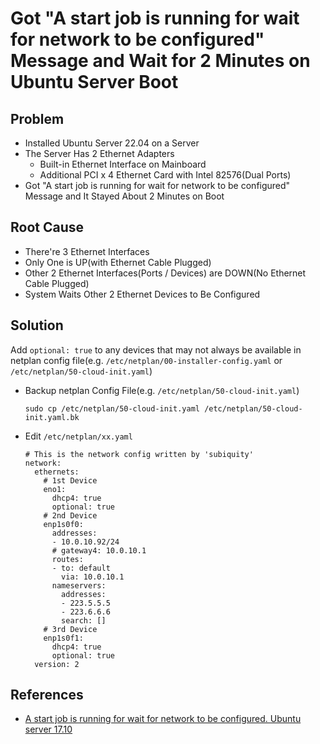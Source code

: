 # Got "A start job is running for wait for network to be configured" Message and Wait for 2 Minutes on Ubuntu Server Boot

## Problem
* Installed Ubuntu Server 22.04 on a Server
* The Server Has 2 Ethernet Adapters
  * Built-in Ethernet Interface on Mainboard
  * Additional PCI x 4 Ethernet Card with Intel 82576(Dual Ports)
* Got "A start job is running for wait for network to be configured" Message and It Stayed About 2 Minutes on Boot

## Root Cause
* There're 3 Ethernet Interfaces
* Only One is UP(with Ethernet Cable Plugged)
* Other 2 Ethernet Interfaces(Ports / Devices) are DOWN(No Ethernet Cable Plugged)
* System Waits Other 2 Ethernet Devices to Be Configured

## Solution
Add `optional: true` to any devices that may not always be available in netplan config file(e.g. `/etc/netplan/00-installer-config.yaml` or `/etc/netplan/50-cloud-init.yaml`)

* Backup netplan Config File(e.g. `/etc/netplan/50-cloud-init.yaml`)

  ```
  sudo cp /etc/netplan/50-cloud-init.yaml /etc/netplan/50-cloud-init.yaml.bk
  ```

* Edit `/etc/netplan/xx.yaml`

  ```
  # This is the network config written by 'subiquity'
  network:
    ethernets:
      # 1st Device
      eno1:
        dhcp4: true
        optional: true
      # 2nd Device
      enp1s0f0:
        addresses:
        - 10.0.10.92/24
        # gateway4: 10.0.10.1
        routes:
        - to: default
          via: 10.0.10.1
        nameservers:
          addresses:
          - 223.5.5.5
          - 223.6.6.6
          search: []
      # 3rd Device
      enp1s0f1:
        dhcp4: true
        optional: true
    version: 2  
  ```

## References
* [A start job is running for wait for network to be configured. Ubuntu server 17.10](https://askubuntu.com/questions/972215/a-start-job-is-running-for-wait-for-network-to-be-configured-ubuntu-server-17-1)
